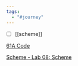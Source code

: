 ```yaml
---
tags:
  - "#journey"
---
```

- [ ] [[scheme]]

[61A Code](https://code.cs61a.org/)

[Scheme - Lab 08: Scheme](https://nju-sicp.bitbucket.io/2021/labs/lab08/2_1.html)

